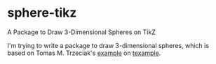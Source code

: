 # sphere-tikz
A Package to Draw 3-Dimensional Spheres on TikZ

I'm trying to write a package to draw 3-dimensional spheres, which is based on Tomas M. Trzeciak's <a href="http://www.texample.net/tikz/examples/map-projections/">example</a> on <a href="http://www.texample.net/">texample</a>.
